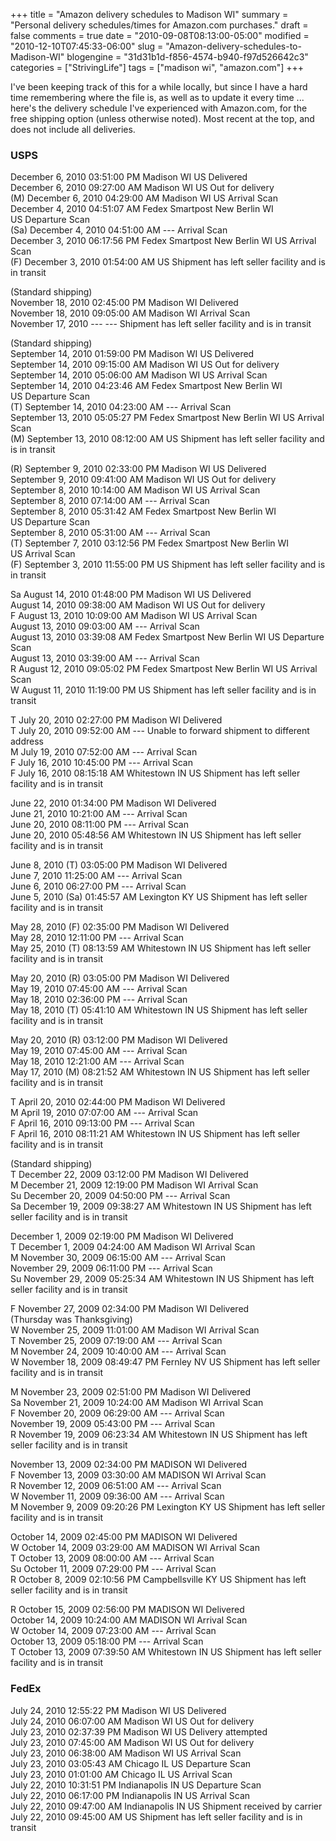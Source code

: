 +++
title = "Amazon delivery schedules to Madison WI"
summary = "Personal delivery schedules/times for Amazon.com purchases."
draft = false
comments = true
date = "2010-09-08T08:13:00-05:00"
modified = "2010-12-10T07:45:33-06:00"
slug = "Amazon-delivery-schedules-to-Madison-WI"
blogengine = "31d31b1d-f856-4574-b940-f97d526642c3"
categories = ["StrivingLife"]
tags = ["madison wi", "amazon.com"]
+++

<p>I've been keeping track of this for a while locally, but since I have a hard time remembering where the file is, as well as to update it every time ... here's the delivery schedule I've experienced with Amazon.com, for the free shipping option (unless otherwise noted). Most recent at the top, and does not include all deliveries.</p>
<h3>USPS</h3>
<p>December 6, 2010&nbsp;03:51:00 PM&nbsp;Madison WI US&nbsp;Delivered<br />December 6, 2010&nbsp;09:27:00 AM&nbsp;Madison WI US&nbsp;Out for delivery<br />(M) December 6, 2010&nbsp;04:29:00 AM&nbsp;Madison WI US&nbsp;Arrival Scan<br />December 4, 2010&nbsp;04:51:07 AM&nbsp;Fedex Smartpost New Berlin WI US&nbsp;Departure Scan<br />(Sa) December 4, 2010&nbsp;04:51:00 AM&nbsp;---&nbsp;Arrival Scan<br />December 3, 2010&nbsp;06:17:56 PM&nbsp;Fedex Smartpost New Berlin WI US&nbsp;Arrival Scan<br />(F) December 3, 2010&nbsp;01:54:00 AM&nbsp;US&nbsp;Shipment has left seller facility and is in transit</p>
<p>(Standard shipping)<br />November 18, 2010&nbsp;02:45:00 PM&nbsp;Madison WI&nbsp;Delivered<br />November 18, 2010&nbsp;09:05:00 AM&nbsp;Madison WI&nbsp;Arrival Scan<br />November 17, 2010&nbsp;---&nbsp;---&nbsp;Shipment has left seller facility and is in transit</p>
<p>(Standard shipping)<br />September 14, 2010&nbsp;01:59:00 PM&nbsp;Madison WI US&nbsp;Delivered<br />September 14, 2010&nbsp;09:15:00 AM&nbsp;Madison WI US&nbsp;Out for delivery<br />September 14, 2010&nbsp;05:06:00 AM&nbsp;Madison WI US&nbsp;Arrival Scan<br />September 14, 2010&nbsp;04:23:46 AM&nbsp;Fedex Smartpost New Berlin WI US&nbsp;Departure Scan<br />(T) September 14, 2010&nbsp;04:23:00 AM&nbsp;---&nbsp;Arrival Scan<br />September 13, 2010&nbsp;05:05:27 PM&nbsp;Fedex Smartpost New Berlin WI US&nbsp;Arrival Scan<br />(M) September 13, 2010&nbsp;08:12:00 AM&nbsp;US&nbsp;Shipment has left seller facility and is in transit</p>
<p>(R) September 9, 2010&nbsp;02:33:00 PM&nbsp;Madison WI US&nbsp;Delivered<br />September 9, 2010&nbsp;09:41:00 AM&nbsp;Madison WI US&nbsp;Out for delivery<br />September 8, 2010&nbsp;10:14:00 AM&nbsp;Madison WI US&nbsp;Arrival Scan<br />September 8, 2010&nbsp;07:14:00 AM&nbsp;---&nbsp;Arrival Scan<br />September 8, 2010&nbsp;05:31:42 AM&nbsp;Fedex Smartpost New Berlin WI US&nbsp;Departure Scan<br />September 8, 2010&nbsp;05:31:00 AM&nbsp;---&nbsp;Arrival Scan<br />(T) September 7, 2010&nbsp;03:12:56 PM&nbsp;Fedex Smartpost New Berlin WI US&nbsp;Arrival Scan<br />(F) September 3, 2010&nbsp;11:55:00 PM&nbsp;US&nbsp;Shipment has left seller facility and is in transit&nbsp;</p>
<p>Sa August 14, 2010&nbsp;01:48:00 PM&nbsp;Madison WI US&nbsp;Delivered<br />August 14, 2010&nbsp;09:38:00 AM&nbsp;Madison WI US&nbsp;Out for delivery<br />F August 13, 2010&nbsp;10:09:00 AM&nbsp;Madison WI US&nbsp;Arrival Scan<br />August 13, 2010&nbsp;09:03:00 AM&nbsp;---&nbsp;Arrival Scan<br />August 13, 2010&nbsp;03:39:08 AM&nbsp;Fedex Smartpost New Berlin WI US&nbsp;Departure Scan<br />August 13, 2010&nbsp;03:39:00 AM&nbsp;---&nbsp;Arrival Scan<br />R August 12, 2010&nbsp;09:05:02 PM&nbsp;Fedex Smartpost New Berlin WI US&nbsp;Arrival Scan<br />W August 11, 2010&nbsp;11:19:00 PM&nbsp;US&nbsp;Shipment has left seller facility and is in transit</p>
<p>T July 20, 2010&nbsp;02:27:00 PM&nbsp;Madison WI&nbsp;Delivered<br />T July 20, 2010&nbsp;09:52:00 AM&nbsp;---&nbsp;Unable to forward shipment to different address<br />M July 19, 2010&nbsp;07:52:00 AM&nbsp;---&nbsp;Arrival Scan<br />F July 16, 2010&nbsp;10:45:00 PM&nbsp;---&nbsp;Arrival Scan<br />F July 16, 2010&nbsp;08:15:18 AM&nbsp;Whitestown IN US&nbsp;Shipment has left seller facility and is in transit</p>
<p>June 22, 2010&nbsp;01:34:00 PM&nbsp;Madison WI&nbsp;Delivered<br />June 21, 2010&nbsp;10:21:00 AM&nbsp;---&nbsp;Arrival Scan<br />June 20, 2010&nbsp;08:11:00 PM&nbsp;---&nbsp;Arrival Scan<br />June 20, 2010&nbsp;05:48:56 AM&nbsp;Whitestown IN US&nbsp;Shipment has left seller facility and is in transit</p>
<p>June 8, 2010 (T)&nbsp;03:05:00 PM&nbsp;Madison WI&nbsp;Delivered<br />June 7, 2010&nbsp;11:25:00 AM&nbsp;---&nbsp;Arrival Scan<br />June 6, 2010&nbsp;06:27:00 PM&nbsp;---&nbsp;Arrival Scan<br />June 5, 2010 (Sa)&nbsp;01:45:57 AM&nbsp;Lexington KY US&nbsp;Shipment has left seller facility and is in transit</p>
<p>May 28, 2010 (F)&nbsp;02:35:00 PM&nbsp;Madison WI&nbsp;Delivered<br />May 28, 2010&nbsp;12:11:00 PM&nbsp;---&nbsp;Arrival Scan<br />May 25, 2010 (T)&nbsp;08:13:59 AM&nbsp;Whitestown IN US&nbsp;Shipment has left seller facility and is in transit</p>
<p>May 20, 2010 (R)&nbsp;03:05:00 PM&nbsp;Madison WI&nbsp;Delivered<br />May 19, 2010&nbsp;07:45:00 AM&nbsp;---&nbsp;Arrival Scan<br />May 18, 2010&nbsp;02:36:00 PM&nbsp;---&nbsp;Arrival Scan<br />May 18, 2010 (T)&nbsp;05:41:10 AM&nbsp;Whitestown IN US&nbsp;Shipment has left seller facility and is in transit</p>
<p>May 20, 2010 (R)&nbsp;03:12:00 PM&nbsp;Madison WI&nbsp;Delivered<br />May 19, 2010&nbsp;07:45:00 AM&nbsp;---&nbsp;Arrival Scan<br />May 18, 2010&nbsp;12:21:00 AM&nbsp;---&nbsp;Arrival Scan<br />May 17, 2010 (M)&nbsp;08:21:52 AM&nbsp;Whitestown IN US&nbsp;Shipment has left seller facility and is in transit</p>
<p>T April 20, 2010&nbsp;02:44:00 PM&nbsp;Madison WI&nbsp;Delivered<br />M April 19, 2010&nbsp;07:07:00 AM&nbsp;---&nbsp;Arrival Scan<br />F April 16, 2010&nbsp;09:13:00 PM&nbsp;---&nbsp;Arrival Scan<br />F April 16, 2010&nbsp;08:11:21 AM&nbsp;Whitestown IN US&nbsp;Shipment has left seller facility and is in transit</p>
<p>(Standard shipping)<br />T December 22, 2009 03:12:00 PM Madison WI Delivered <br />M December 21, 2009 12:19:00 PM Madison WI Arrival Scan <br />Su December 20, 2009 04:50:00 PM --- Arrival Scan <br />Sa December 19, 2009 09:38:27 AM Whitestown IN US Shipment has left seller facility and is in transit</p>
<p>December 1, 2009 02:19:00 PM Madison WI Delivered <br />T December 1, 2009 04:24:00 AM Madison WI Arrival Scan <br />M November 30, 2009 06:15:00 AM --- Arrival Scan <br />November 29, 2009 06:11:00 PM --- Arrival Scan <br />Su November 29, 2009 05:25:34 AM Whitestown IN US Shipment has left seller facility and is in transit</p>
<p>F November 27, 2009 02:34:00 PM Madison WI Delivered <br />(Thursday was Thanksgiving)<br />W November 25, 2009 11:01:00 AM Madison WI Arrival Scan <br />T November 25, 2009 07:19:00 AM --- Arrival Scan <br />M November 24, 2009 10:40:00 AM --- Arrival Scan <br />W November 18, 2009 08:49:47 PM Fernley NV US Shipment has left seller facility and is in transit</p>
<p>M November 23, 2009 02:51:00 PM Madison WI Delivered <br />Sa November 21, 2009 10:24:00 AM Madison WI Arrival Scan <br />F November 20, 2009 06:29:00 AM --- Arrival Scan <br />November 19, 2009 05:43:00 PM --- Arrival Scan <br />R November 19, 2009 06:23:34 AM Whitestown IN US Shipment has left seller facility and is in transit</p>
<p>November 13, 2009 02:34:00 PM MADISON WI Delivered <br />F November 13, 2009 03:30:00 AM MADISON WI Arrival Scan <br />R November 12, 2009 06:51:00 AM --- Arrival Scan <br />W November 11, 2009 09:36:00 AM --- Arrival Scan <br />M November 9, 2009 09:20:26 PM Lexington KY US Shipment has left seller facility and is in transit</p>
<p>October 14, 2009 02:45:00 PM MADISON WI Delivered <br />W October 14, 2009 03:29:00 AM MADISON WI Arrival Scan <br />T October 13, 2009 08:00:00 AM --- Arrival Scan <br />Su October 11, 2009 07:29:00 PM --- Arrival Scan <br />R October 8, 2009 02:10:56 PM Campbellsville KY US Shipment has left seller facility and is in transit</p>
<p>R October 15, 2009 02:56:00 PM MADISON WI Delivered <br />October 14, 2009 10:24:00 AM MADISON WI Arrival Scan <br />W October 14, 2009 07:23:00 AM --- Arrival Scan <br />October 13, 2009 05:18:00 PM --- Arrival Scan <br />T October 13, 2009 07:39:50 AM Whitestown IN US Shipment has left seller facility and is in transit</p>
<h3>FedEx</h3>
<p>July 24, 2010&nbsp;12:55:22 PM&nbsp;Madison WI US&nbsp;Delivered<br />July 24, 2010&nbsp;06:07:00 AM&nbsp;Madison WI US&nbsp;Out for delivery<br />July 23, 2010&nbsp;02:37:39 PM&nbsp;Madison WI US&nbsp;Delivery attempted<br />July 23, 2010&nbsp;07:45:00 AM&nbsp;Madison WI US&nbsp;Out for delivery<br />July 23, 2010&nbsp;06:38:00 AM&nbsp;Madison WI US&nbsp;Arrival Scan<br />July 23, 2010&nbsp;03:05:43 AM&nbsp;Chicago IL US&nbsp;Departure Scan<br />July 23, 2010&nbsp;01:01:00 AM&nbsp;Chicago IL US&nbsp;Arrival Scan<br />July 22, 2010&nbsp;10:31:51 PM&nbsp;Indianapolis IN US&nbsp;Departure Scan<br />July 22, 2010&nbsp;06:17:00 PM&nbsp;Indianapolis IN US&nbsp;Arrival Scan<br />July 22, 2010&nbsp;09:47:00 AM&nbsp;Indianapolis IN US&nbsp;Shipment received by carrier<br />July 22, 2010&nbsp;09:45:00 AM&nbsp;US&nbsp;Shipment has left seller facility and is in transit</p>
